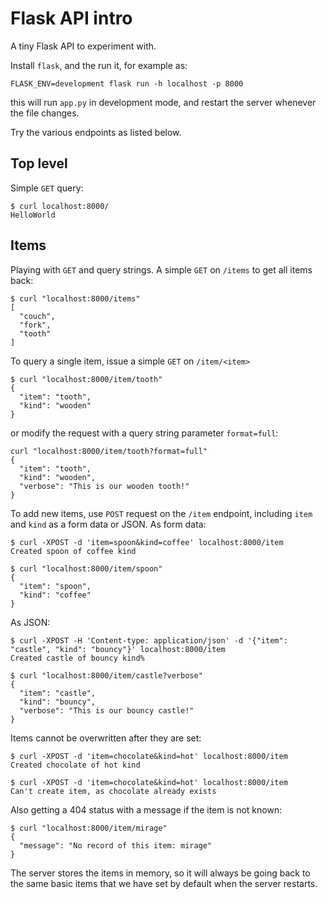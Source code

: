 # Flask API intro

A tiny Flask API to experiment with.

Install `flask`, and the run it, for example as:

```shell
FLASK_ENV=development flask run -h localhost -p 8000
```

this will run `app.py` in development mode, and restart
the server whenever the file changes.

Try the various endpoints as listed below.

## Top level

Simple `GET` query:

```shell
$ curl localhost:8000/
HelloWorld
```

## Items

Playing with `GET` and query strings. A simple `GET` on `/items` to get all
items back:

```shell
$ curl "localhost:8000/items"
[
  "couch",
  "fork",
  "tooth"
]
```

To query a single item, issue a simple `GET` on `/item/<item>`

```shell
$ curl "localhost:8000/item/tooth"
{
  "item": "tooth",
  "kind": "wooden"
}
```

or modify the request with a query string parameter `format=full`:

```shell
curl "localhost:8000/item/tooth?format=full"
{
  "item": "tooth",
  "kind": "wooden",
  "verbose": "This is our wooden tooth!"
}
```

To add new items, use `POST` request on the `/item` endpoint,
including `item` and `kind` as a form data or JSON. As form data:

```shell
$ curl -XPOST -d 'item=spoon&kind=coffee' localhost:8000/item
Created spoon of coffee kind

$ curl "localhost:8000/item/spoon"
{
  "item": "spoon",
  "kind": "coffee"
}
```

As JSON:

```shell
$ curl -XPOST -H 'Content-type: application/json' -d '{"item": "castle", "kind": "bouncy"}' localhost:8000/item
Created castle of bouncy kind%

$ curl "localhost:8000/item/castle?verbose"
{
  "item": "castle",
  "kind": "bouncy",
  "verbose": "This is our bouncy castle!"
}
```

Items cannot be overwritten after they are set:

```shell
$ curl -XPOST -d 'item=chocolate&kind=hot' localhost:8000/item
Created chocolate of hot kind

$ curl -XPOST -d 'item=chocolate&kind=hot' localhost:8000/item
Can't create item, as chocolate already exists
```

Also getting a 404 status with a message if the item is not known:
```shell
$ curl "localhost:8000/item/mirage"
{
  "message": "No record of this item: mirage"
}
```

The server stores the items in memory, so it will always be going back to the
same basic items that we have set by default when the server restarts.
